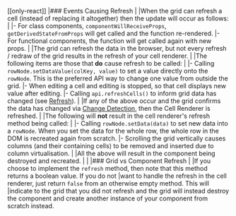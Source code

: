 [[only-react]]
|### Events Causing Refresh
|
|When the grid can refresh a cell (instead of replacing it altogether) then the update will occur as follows:
|
|- For class components, `componentWillReceiveProps`, `getDerivedStateFromProps` will get called and the function re-rendered.
|- For functional components, the function will get called again with new props.
|
|The grid can refresh the data in the browser, but not every refresh / redraw of the grid results in the refresh of your cell renderer.
|
|The following items are those that **do** cause refresh to be called:
|
|- Calling `rowNode.setDataValue(colKey, value)` to set a value directly onto the `rowNode`. This is the preferred API way to change one value from outside the grid.
|- When editing a cell and editing is stopped, so that cell displays new value after editing.
|- Calling `api.refreshCells()` to inform grid data has changed (see [Refresh](/view-refresh/)).
|
|If any of the above occur and the grid confirms the data has changed via [Change Detection](/change-detection/), then the Cell Renderer is refreshed.
|
|The following will **not** result in the cell renderer's refresh method being called:
|
|- Calling `rowNode.setData(data)` to set new data into a `rowNode`. When you set the data for the whole row, the whole row in the DOM is recreated again from scratch.
|- Scrolling the grid vertically causes columns (and their containing cells) to be removed and inserted due to column virtualisation.
|
|All the above will result in the component being destroyed and recreated.
|
|
|### Grid vs Component Refresh
|
|If you choose to implement the `refresh` method, then note that this method returns a boolean value. If you do not
|want to handle the refresh in the cell renderer, just return `false` from an otherwise empty method. This will
|indicate to the grid that you did not refresh and the grid will instead destroy the component and create another instance of your component from scratch instead.
